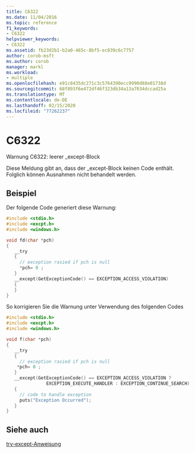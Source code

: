 ```yaml
---
title: C6322
ms.date: 11/04/2016
ms.topic: reference
f1_keywords:
- C6322
helpviewer_keywords:
- C6322
ms.assetid: fb23d2b1-b2a0-465c-8bf5-ec039c6c7757
author: corob-msft
ms.author: corob
manager: markl
ms.workload:
- multiple
ms.openlocfilehash: e91c8435dc271c3c5764390ecc9990d88e01738d
ms.sourcegitcommit: 68f893f6e472df46f323db34a13a7034dccad25a
ms.translationtype: MT
ms.contentlocale: de-DE
ms.lasthandoff: 02/15/2020
ms.locfileid: "77262237"
---
```

# <a name="c6322"></a>C6322
Warnung C6322: leerer _except-Block

 Diese Meldung gibt an, dass der _except-Block keinen Code enthält. Folglich können Ausnahmen nicht behandelt werden.

## <a name="example"></a>Beispiel
 Der folgende Code generiert diese Warnung:

```cpp
#include <stdio.h>
#include <excpt.h>
#include <windows.h>

void fd(char *pch)
{
   __try
   {
     // exception rasied if pch is null
     *pch= 0 ;
   }
   __except(GetExceptionCode() == EXCEPTION_ACCESS_VIOLATION)
   {
   }
}
```

 So korrigieren Sie die Warnung unter Verwendung des folgenden Codes

```cpp
#include <stdio.h>
#include <excpt.h>
#include <windows.h>

void f(char *pch)
{
   __try
   {
     // exception rasied if pch is null
    *pch= 0 ;
   }
   __except(GetExceptionCode() == EXCEPTION_ACCESS_VIOLATION ?
               EXCEPTION_EXECUTE_HANDLER : EXCEPTION_CONTINUE_SEARCH)
   {
     // code to handle exception
     puts("Exception Occurred");
   }
}
```

## <a name="see-also"></a>Siehe auch
 [try-except-Anweisung](/cpp/cpp/try-except-statement)

